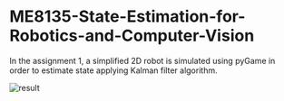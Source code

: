 # ME8135-State-Estimation-for-Robotics-and-Computer-Vision

In the assignment 1, a simplified 2D robot is simulated using pyGame in order to estimate state applying Kalman filter algorithm.


![result](https://user-images.githubusercontent.com/82809946/120167631-3a1bce00-c213-11eb-8240-f285e4a12de2.png)
